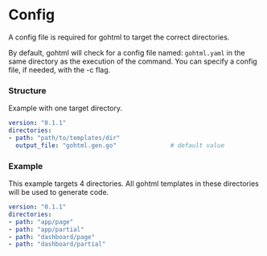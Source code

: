 # Config
A config file is required for gohtml to target the correct directories.

By default, gohtml will check for a config file named: `gohtml.yaml` in the same directory as the execution of the command.
You can specify a config file, if needed, with the -c flag. 

### Structure
Example with one target directory.
```yaml
version: "0.1.1"
directories:
- path: "path/to/templates/dir"
  output_file: "gohtml.gen.go"               # default value
```

### Example
This example targets 4 directories. All gohtml templates in these directories will be used to generate code.
```yaml
version: "0.1.1"
directories:
- path: "app/page"
- path: "app/partial"
- path: "dashboard/page"
- path: "dashboard/partial"
```
